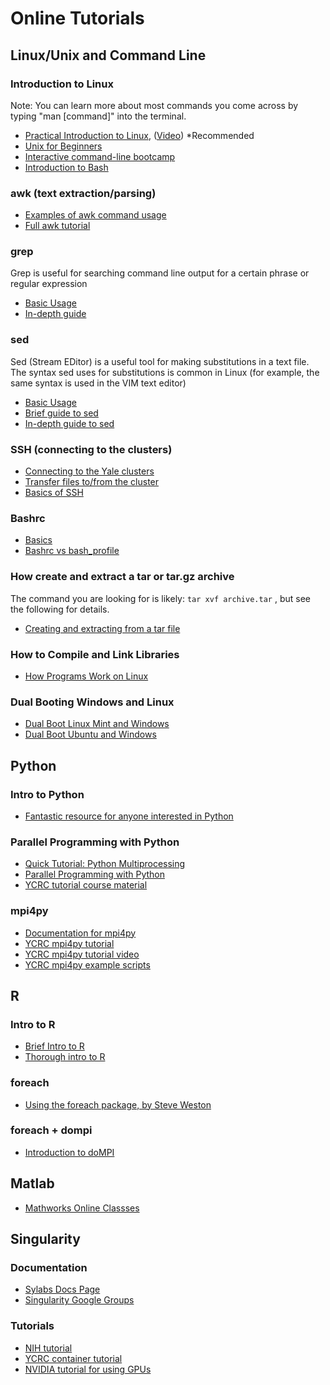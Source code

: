 # Online Tutorials

## Linux/Unix and Command Line

### Introduction to Linux

Note: You can learn more about most commands you come across by typing "man [command]" into the terminal.

* [Practical Introduction to Linux](https://ycrc.github.io/PIL/), ([Video](https://research.computing.yale.edu/ycrc-bootcamp-practical-introduction-linux)) *Recommended
* [Unix for Beginners](http://www.ee.surrey.ac.uk/Teaching/Unix/index.html)
* [Interactive command-line bootcamp](http://rik.smith-unna.com/command_line_bootcamp/)
* [Introduction to Bash](http://cs.lmu.edu/~ray/notes/bash/)

### awk (text extraction/parsing)

* [Examples of awk command usage](https://likegeeks.com/awk-command)
* [Full awk tutorial](http://www.grymoire.com/Unix/Awk.html)

### grep

Grep is useful for searching command line output for a certain phrase or regular expression

* [Basic Usage](https://www.thegeekstuff.com/2009/03/15-practical-unix-grep-command-examples)
* [In-depth guide](https://www.geeksforgeeks.org/grep-command-in-unixlinux/)

### sed

Sed (Stream EDitor) is a useful tool for making substitutions in a text file. The syntax sed uses for substitutions is common in Linux (for example, the same syntax is used in the VIM text editor)

* [Basic Usage](https://askubuntu.com/questions/20414/find-and-replace-text-within-a-file-using-commands)
* [Brief guide to sed](https://www.panix.com/~elflord/unix/sed.html)
* [In-depth guide to sed](http://grymoire.com/Unix/sed.html)

### SSH (connecting to the clusters)

* [Connecting to the Yale clusters](/clusters-at-yale/access)
* [Transfer files to/from the cluster](/clusters-at-yale/data/transfer)
* [Basics of SSH](http://polydistortion.net/doc/ssh.html)

### Bashrc

* [Basics](https://unix.stackexchange.com/questions/129143/what-is-the-purpose-of-bashrc-and-how-does-it-work)
* [Bashrc vs bash_profile](https://apple.stackexchange.com/questions/51036/what-is-the-difference-between-bash-profile-and-bashrc)

### How create and extract a tar or tar.gz archive

The command you are looking for is likely: `tar xvf archive.tar` , but see the following for details.

* [Creating and extracting from a tar file](https://www.howtogeek.com/248780/how-to-compress-and-extract-files-using-the-tar-command-on-linux/)

### How to Compile and Link Libraries

* [How Programs Work on Linux](https://research.computing.yale.edu/support/other-resources/online-tutorials)

### Dual Booting Windows and Linux

* [Dual Boot Linux Mint and Windows](https://itsfoss.com/guide-install-linux-mint-16-dual-boot-windows/)
* [Dual Boot Ubuntu and Windows](https://www.tecmint.com/install-ubuntu-16-04-alongside-with-windows-10-or-8-in-dual-boot/)

## Python

### Intro to Python

* [Fantastic resource for anyone interested in Python](http://www.automatetheboringstuff.com)

### Parallel Programming with Python

* [Quick Tutorial: Python Multiprocessing](https://further-reading.net/2017/01/quick-tutorial-python-multiprocessing/)
* [Parallel Programming with Python](https://chryswoods.com/parallel_python/index.html)
* [YCRC tutorial course material](http://docs.ycrc.yale.edu/parallel_python/)

### mpi4py

* [Documentation for mpi4py](https://mpi4py.readthedocs.io/en/stable/tutorial.html)
* [YCRC mpi4py tutorial](https://research.computing.yale.edu/sites/default/files/files/mpi4py.pdf)
* [YCRC mpi4py tutorial video](https://research.computing.yale.edu/ycrc-bootcamp-python-mpi-parallel-programming-video)
* [YCRC mpi4py example scripts](https://github.com/ycrc/mpi4py-examples)

## R

### Intro to R

* [Brief Intro to R](http://www.r-tutor.com/r-introduction)
* [Thorough intro to R](https://www.cyclismo.org/tutorial/R/)

### foreach

* [Using the foreach package, by Steve Weston](https://cran.r-project.org/web/packages/foreach/vignettes/foreach.pdf)

### foreach + dompi

* [Introduction to doMPI](https://cran.r-project.org/web/packages/doMPI/vignettes/doMPI.pdf)

## Matlab

* [Mathworks Online Classses](https://matlabacademy.mathworks.com/)

## Singularity

### Documentation

* [Sylabs Docs Page](https://sylabs.io/docs/)
* [Singularity Google Groups](https://groups.google.com/a/lbl.gov/forum/#!forum/singularity)

### Tutorials

* [NIH tutorial](https://singularity-tutorial.github.io)
* [YCRC container tutorial](http://docs.ycrc.yale.edu/containers-bootcamp)
* [NVIDIA tutorial for using GPUs](https://devblogs.nvidia.com/docker-compatibility-singularity-hpc/)
